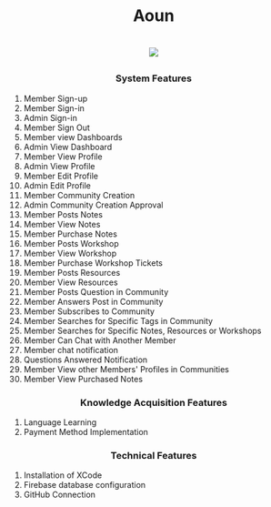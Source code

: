   <h1 align="center"> Aoun <h1>
<p align="center">
  <img src="https://user-images.githubusercontent.com/90033854/139263459-0fabde05-2dd4-4e1c-8b60-fa13176fb294.png" />
</p>

<p align="center">
  <h3 align="center"> System Features </h3>
  <ol>
<li>  Member Sign-up </li> 
<li> Member Sign-in </li> 
<li> Admin Sign-in </li> 
<li> Member Sign Out</li> 
<li> Member view Dashboards </li> 
<li> Admin View Dashboard </li> 
<li> Member View Profile </li> 
<li> Admin View Profile </li> 
<li> Member Edit Profile </li> 
<li> Admin Edit Profile </li> 
<li> Member Community Creation </li> 
<li> Admin Community Creation Approval </li> 
<li> Member Posts Notes </li> 
<li> Member View Notes </li> 
<li> Member Purchase Notes </li> 
<li> Member Posts Workshop </li> 
<li> Member View Workshop </li> 
<li> Member Purchase Workshop Tickets </li> 
<li> Member Posts Resources  </li> 
<li> Member View Resources </li> 
<li> Member Posts Question in Community </li> 
<li> Member Answers Post in Community </li> 
<li> Member Subscribes to Community </li> 
<li> Member Searches for Specific Tags in Community </li> 
<li> Member Searches for Specific Notes, Resources or Workshops </li> 
<li> Member Can Chat with Another Member </li> 
<li> Member chat notification </li> 
<li> Questions Answered Notification </li> 
    <li> Member View other Members' Profiles in Communities </li>
    <li> Member View Purchased Notes </li>
  </ol>
<h3 align="center"> Knowledge Acquisition Features</h3>
  <ol>
<li> Language Learning </li> 
<li> Payment Method Implementation </li> 

  </ol>
  <h3 align="center"> Technical Features </h3>
  <ol>
<li> Installation of XCode </li> 
<li> Firebase database configuration  </li> 
<li> GitHub Connection </li> 
  </ol>
  </p>
